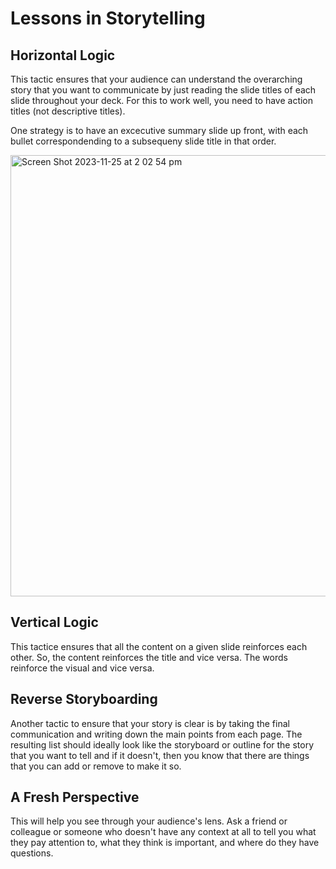 # Lessons in Storytelling

## Horizontal Logic
This tactic ensures that your audience can understand the overarching story that you want to communicate by just reading the slide titles of each slide throughout your deck. For this to work well, you need to have action titles (not descriptive titles).

One strategy is to have an excecutive summary slide up front, with each bullet correspondending to a subsequeny slide title in that order. 

<img width="706" alt="Screen Shot 2023-11-25 at 2 02 54 pm" src="https://github.com/alexlee2000/storytelling_with_data/assets/43845085/74908e18-9edb-48e8-b21f-ae1d56e9367c">

## Vertical Logic
This tactice ensures that all the content on a given slide reinforces each other. So, the content reinforces the title and vice versa. The words reinforce the visual and vice versa. 

## Reverse Storyboarding
Another tactic to ensure that your story is clear is by taking the final communication and writing down the main points from each page. The resulting list should ideally look like the storyboard or outline for the story that you want to tell and if it doesn't, then you know that there are things that you can add or remove to make it so. 

## A Fresh Perspective
This will help you see through your audience's lens. Ask a friend or colleague or someone who doesn't have any context at all to tell you what they pay attention to, what they think is important, and where do they have questions.
